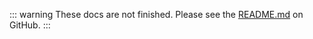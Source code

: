 ::: warning
These docs are not finished. Please see the [README.md](https://github.com/cssnr/docker-context-action?tab=readme-ov-file#readme) on GitHub.
:::
